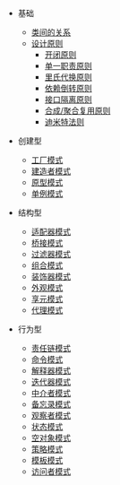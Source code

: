 - 基础

  - [类间的关系](ClassReleation.md)
  - [设计原则](DesignPrinciples.md)
    - [开闭原则](principle/OCP.md)
    - [单一职责原则](principle/SRP.md)
    - [里氏代换原则](principle/LSP.md)
    - [依赖倒转原则](principle/DIP.md)
    - [接口隔离原则](principle/ISP.md)
    - [合成/聚合复用原则](principle/CARP.md)
    - [迪米特法则](principle/LOD.md)

- 创建型

  - [工厂模式](FactoryPattern.md)
  - [建造者模式](BuilderPattern.md)
  - [原型模式](PrototypePattern.md)
  - [单例模式](SingletonPattern.md)

- 结构型

  - [适配器模式](AdapterPattern.md)
  - [桥接模式](BridgePattern.md)
  - [过滤器模式](FilterCriteriaPattern.md)
  - [组合模式](CompositePattern.md)
  - [装饰器模式](DecoratorPattern.md)
  - [外观模式](FacadePattern.md)
  - [享元模式](FlyweightPattern.md)
  - [代理模式](ProxyPattern.md)

- 行为型
  - [责任链模式](ChainOfResponsibilityPattern.md)
  - [命令模式](CommandPattern.md)
  - [解释器模式](InterpreterPattern.md)
  - [迭代器模式](IteratorPattern.md)
  - [中介者模式](MediatorPattern.md)
  - [备忘录模式](MementoPattern.md)
  - [观察者模式](ObserverPattern.md)
  - [状态模式](StatePattern.md)
  - [空对象模式](NullObjectPattern.md)
  - [策略模式](StrategyPattern.md)
  - [模板模式](TemplatePattern.md)
  - [访问者模式](VisitorPattern.md)

